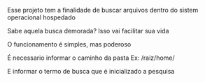 Esse projeto tem a finalidade de buscar arquivos dentro do sistem operacional hospedado

Sabe aquela busca demorada? Isso vai facilitar sua vida

O funcionamento é simples, mas poderoso

É necessario informar o caminho da pasta Ex: /raiz/home/

E informar o termo de busca que é inicializado a pesquisa


